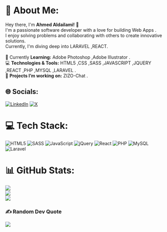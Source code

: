 # 💫 About Me:
Hey there, I'm <b>Ahmed Aldailami!</b> 👋<br>I'm a passionate software developer with a love for building Web Apps . <br>I enjoy solving problems and collaborating with others to create innovative solutions. <br>Currently, I'm diving deep into LARAVEL ,REACT.<br><br>🌱 Currently <b>Learning:</b> Adobe Photoshop ,Adobe Illustrator .<br>💻 <b>Technologies & Tools:</b> HTML5 ,CSS ,SASS ,JAVASCRIPT ,JQUERY ,REACT ,PHP ,MYSQL ,LARAVEL .<br>🔭 <b>Projects I’m working on:</b> ZIZO-Chat .<br>


## 🌐 Socials:
[![LinkedIn](https://img.shields.io/badge/LinkedIn-%230077B5.svg?logo=linkedin&logoColor=white)](https://linkedin.com/in/anassultanali@gmail.com) [![X](https://img.shields.io/badge/X-black.svg?logo=X&logoColor=white)](https://x.com/anas_sultan_) 

# 💻 Tech Stack:
![HTML5](https://img.shields.io/badge/html5-%23E34F26.svg?style=for-the-badge&logo=html5&logoColor=white) ![SASS](https://img.shields.io/badge/SASS-hotpink.svg?style=for-the-badge&logo=SASS&logoColor=white) ![JavaScript](https://img.shields.io/badge/javascript-%23323330.svg?style=for-the-badge&logo=javascript&logoColor=%23F7DF1E) ![jQuery](https://img.shields.io/badge/jquery-%230769AD.svg?style=for-the-badge&logo=jquery&logoColor=white) ![React](https://img.shields.io/badge/react-%2320232a.svg?style=for-the-badge&logo=react&logoColor=%2361DAFB) ![PHP](https://img.shields.io/badge/php-%23777BB4.svg?style=for-the-badge&logo=php&logoColor=white) ![MySQL](https://img.shields.io/badge/mysql-4479A1.svg?style=for-the-badge&logo=mysql&logoColor=white) ![Laravel](https://img.shields.io/badge/laravel-%23FF2D20.svg?style=for-the-badge&logo=laravel&logoColor=white)
# 📊 GitHub Stats:
![](https://github-readme-stats.vercel.app/api?username=ahmedaldailami&theme=merko&hide_border=true&include_all_commits=true&count_private=false)<br/>
![](https://github-readme-streak-stats.herokuapp.com/?user=ahmedaldailami&theme=merko&hide_border=true)<br/>
![](https://github-readme-stats.vercel.app/api/top-langs/?username=ahmedaldailami&theme=merko&hide_border=true&include_all_commits=true&count_private=false&layout=compact)

### ✍️ Random Dev Quote
![](https://quotes-github-readme.vercel.app/api?type=horizontal&theme=merko)

